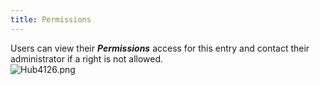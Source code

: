 ```yaml
---
title: Permissions
---
```

Users can view their ***Permissions*** access for this entry and contact their administrator if a right is not allowed.  
![Hub4126.png](/img/en/hub/Hub4126.png) 

